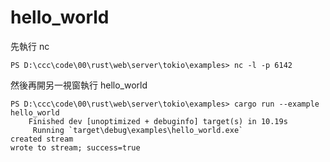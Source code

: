 # hello_world

先執行 nc

```
PS D:\ccc\code\00\rust\web\server\tokio\examples> nc -l -p 6142
```

然後再開另一視窗執行 hello_world

```
PS D:\ccc\code\00\rust\web\server\tokio\examples> cargo run --example hello_world
    Finished dev [unoptimized + debuginfo] target(s) in 10.19s
     Running `target\debug\examples\hello_world.exe`
created stream
wrote to stream; success=true
```
